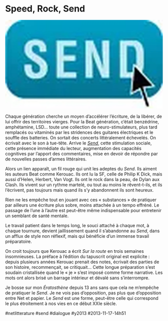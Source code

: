 # Speed, Rock, Send

![](_i/send.webp)

Chaque génération cherche un moyen d’accélérer l’écriture, de la libérer, de lui offrir des territoires vierges. Pour la Beat génération, c’était benzédrine, amphétamine, LSD… toute une collection de neuro-stimulateurs, plus tard remplacés ou vitaminés par les stridences des guitares électriques et le souffle des batteries. On sortait des concerts littéralement échevelés. On écrivait avec le son à tue-tête. Arrive le [*Send*](la-send-generation.md), cette stimulation sociale, cette présence immédiate du lecteur, augmentation des capacités cognitives par l’apport des commentaires, mise en devoir de répondre par de nouvelles passes d’armes littéraires.

Alors un lien apparaît, un fil rouge qui unit les adeptes du *Send*. Ils aiment les auteurs Beat comme Kerouac. Ils ont lu la SF, celle de Philip K Dick, mais aussi d’Helen, Herbert, Van Vogt. Ils ont le rock dans la peau, de Dylan aux Clash. Ils vivent sur un rythme martelé, ou tout au moins le rêvent-t-ils, et ils l’écrivent, pas toujours mais quand ils s’y abandonnent ils sont heureux.

Rien ne les empêche tout en jouant avec ces « substances » de pratiquer par ailleurs une écriture plus sobre, moins attachée à un tempo effréné. Le passage de l’une à l’autre est peut-être même indispensable pour entretenir un semblant de santé mentale.

Le travail patient dans le temps long, le souci attaché à chaque mot, à chaque tournure, devient jaillissement quand il s’abandonne au *Send*, dans un afflux de style non réflexif, mais qui bénéficie d’un immense travail préparatoire.

On croit toujours que Kerouac a écrit *Sur la route* en trois semaines insomnieuses. La préface à l’édition du tapuscrit original est explicite : depuis plusieurs années Kerouac prenait des notes, écrivait des parties de son histoire, recommençait, se critiquait… Cette longue préparation s’est soudain cristallisée quand le « je » s’est imposé comme forme narrative. Les mots ont alors brisé un barrage intérieur et dévalé sans s’interrompre.

Je bosse sur mon *Ératosthène* depuis 13 ans sans que cela ne m’empêche de pratiquer le *Send*. Je ne vois pas d’opposition, pas plus que d’opposition entre Net et papier. Le *Send* est une forme, peut-être celle qui correspond le plus étroitement à nos vies en ce début XXIe siècle.



#netlitterature #send #dialogue #y2013 #2013-11-17-14h51
